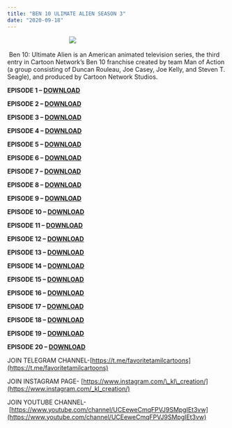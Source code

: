 ```yaml
---
title: "BEN 10 ULIMATE ALIEN SEASON 3"
date: "2020-09-18"
---
```


                                    [![](https://1.bp.blogspot.com/-ABxppsqbHU4/X0uNeejqxXI/AAAAAAAAAZ4/G0q0lZqse6E-DxgondlsGAbNL7cDRjBPwCLcBGAsYHQ/s0/ulitimate{ec34d6f8d01d0ede45b01e6d3eeb5f4ac62af10115d837c4a722207aa6a1b02d}2Balien.jpg)](https://1.bp.blogspot.com/-ABxppsqbHU4/X0uNeejqxXI/AAAAAAAAAZ4/G0q0lZqse6E-DxgondlsGAbNL7cDRjBPwCLcBGAsYHQ/s488/ulitimate{ec34d6f8d01d0ede45b01e6d3eeb5f4ac62af10115d837c4a722207aa6a1b02d}2Balien.jpg)

 Ben 10: Ultimate Alien is an American animated television series, the third entry in Cartoon Network’s Ben 10 franchise created by team Man of Action (a group consisting of Duncan Rouleau, Joe Casey, Joe Kelly, and Steven T. Seagle), and produced by Cartoon Network Studios.

**EPISODE 1 – [DOWNLOAD](https://mega.nz/file/isUCWCTZ#Mf69OnqB26ZZNkzMScjWEffvezvw2jES2qe31ZAMtA0)**

**EPISODE 2 – [DOWNLOAD](https://mega.nz/file/WhNlwCBJ#6x0DaYVvNVz5b2Y71RNs4yTHXWQA6wEhc65d-pPBZQc)**

**EPISODE 3 – [DOWNLOAD](https://mega.nz/file/KpVWTShA#sILNAdRiKd8cnOKSW_Xg4CGG6-Tw4rHoNvBz-WhV__8)**

**EPISODE 4 – [DOWNLOAD](https://mega.nz/file/3ltnDZ6Z#xJBMbys0rKCKwCN6UeqvsmkGSVkw8qIWSikSgrBPdwM)**

**EPISODE 5 – [DOWNLOAD](https://mega.nz/file/So8DyTyK#ago19MH2fKDuWGM05zZAqmX40pOj5nmlgHjV3TXLNlA)**

**EPISODE 6 – [DOWNLOAD](https://mega.nz/file/Kl9V0LLS#3vfmAjgmgsaK_oQ-xQZd5bE22YonkL9jBgrCL980XXU)**

**EPISODE 7 – [DOWNLOAD](https://mega.nz/file/zoklVbrS#3G_LvKuLV7rzU-5DpjX7pxywq8M1117Bj_A8w9SuafM)**

**EPISODE 8 – [DOWNLOAD](https://mega.nz/file/D51UgS7S#gZng7k7oROeNu1gREtm1y3qYl-FdAY-aqHalDBhC5Ys)**

**EPISODE 9 – [DOWNLOAD](https://mega.nz/file/Wl8BhYxZ#wVwUwMPs2w0AXmo0a_bfiPhx81M7hYej5bVROTGbSjI)**

**EPISODE 10 – [DOWNLOAD](https://mega.nz/file/vskClAAA#VFSXEbmln5yBMCf6cmkN1NiQxZYYDAr6bmILM7hyDmA)**

**EPISODE 11 – [DOWNLOAD](https://mega.nz/file/rxtDkQzY#zC8rtz053LSIATgFD6qeQyVQxvSWsJqJH9oi57-q17Q)**

**EPISODE 12 – [DOWNLOAD](https://mega.nz/file/qh8TXIoD#Xb_m4rdPhfeFBiVVyQS2Wl8Lu9eZlkwEF9cB0mJvKPo)**

**EPISODE 13 – [DOWNLOAD](https://mega.nz/file/u9sn3IyA#6z3PIH64htU_cGjRyxxD0HpKDcE7ad1jyjoyGohcstE)**

**EPISODE 14 – [DOWNLOAD](https://mega.nz/file/S5skFQ5Y#lcdB0HneQ0_zyWpRGK84EpNNWUugkwemWAfD5lQRGHQ)**

**EPISODE 15 – [DOWNLOAD](https://mega.nz/file/utl0kQrQ#wOEU8_lpP2ceetJE-g4xrcZDbL7al9n5CNXBgdMD_QM)**

**EPISODE 16 – [DOWNLOAD](https://mega.nz/file/D1kk3S6a#GV_i2v0TBiqNmEAckIK0vvLlQw7P0HFmj-tanKwRNHw)**

**EPISODE 17 – [DOWNLOAD](https://mega.nz/file/Cok02aCb#NeLBBJlcAvM_VwDXCFq3FRsF6CneuIAMZ6-9tlDROf0)**

**EPISODE 18 – [DOWNLOAD](https://mega.nz/file/Ot003YzA#-JRP-1gTTnOdfE-NUkZTaHbavgHZRuBknaMwz40BuMc)**

**EPISODE 19 – [DOWNLOAD](https://mega.nz/file/y4lUDAIS#XwRqMCviHEbkb2K0-lQaZEWAdUusDdOm7WqT65hCYYg)**

**EPISODE 20 – [DOWNLOAD](https://mega.nz/file/nxl2wCbb#_EIPRo_GFThCUyOmOam6kieZ3X_r8LAh4YaOdG12BeQ)**

JOIN TELEGRAM CHANNEL-[https://t.me/favoritetamilcartoons](https://t.me/favoritetamilcartoons)

JOIN INSTAGRAM PAGE- [https://www.instagram.com/\_kl\_creation/](https://www.instagram.com/_kl_creation/)

JOIN YOUTUBE CHANNEL- [https://www.youtube.com/channel/UCEeweCmqFPVJ9SMpgIEt3vw](https://www.youtube.com/channel/UCEeweCmqFPVJ9SMpgIEt3vw)
